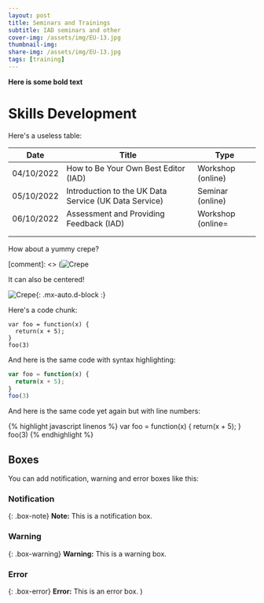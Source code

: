```yaml
---
layout: post
title: Seminars and Trainings
subtitle: IAD seminars and other 
cover-img: /assets/img/EU-13.jpg
thumbnail-img: 
share-img: /assets/img/EU-13.jpg
tags: [training]
---
```


**Here is some bold text**

# Skills Development

Here's a useless table:

| Date       | Title                                                 | Type              |
|------------|-------------------------------------------------------|-------------------|
| 04/10/2022 | How to Be Your Own Best Editor (IAD)                  | Workshop (online) |
| 05/10/2022 | Introduction to the UK Data Service (UK Data Service) | Seminar (online)  |
| 06/10/2022 | Assessment and Providing Feedback (IAD)               | Workshop (online= |
|            |                                                       |                   |
|            |                                                       |                   |


How about a yummy crepe?

[comment]: <> (![Crepe](https://s3-media3.fl.yelpcdn.com/bphoto/cQ1Yoa75m2yUFFbY2xwuqw/348s.jpg)  

It can also be centered!

![Crepe](https://s3-media3.fl.yelpcdn.com/bphoto/cQ1Yoa75m2yUFFbY2xwuqw/348s.jpg){: .mx-auto.d-block :}

Here's a code chunk:

~~~
var foo = function(x) {
  return(x + 5);
}
foo(3)
~~~

And here is the same code with syntax highlighting:

```javascript
var foo = function(x) {
  return(x + 5);
}
foo(3)
```

And here is the same code yet again but with line numbers:

{% highlight javascript linenos %}
var foo = function(x) {
  return(x + 5);
}
foo(3)
{% endhighlight %}

## Boxes
You can add notification, warning and error boxes like this:

### Notification

{: .box-note}
**Note:** This is a notification box.

### Warning

{: .box-warning}
**Warning:** This is a warning box.

### Error

{: .box-error}
**Error:** This is an error box. ) 
